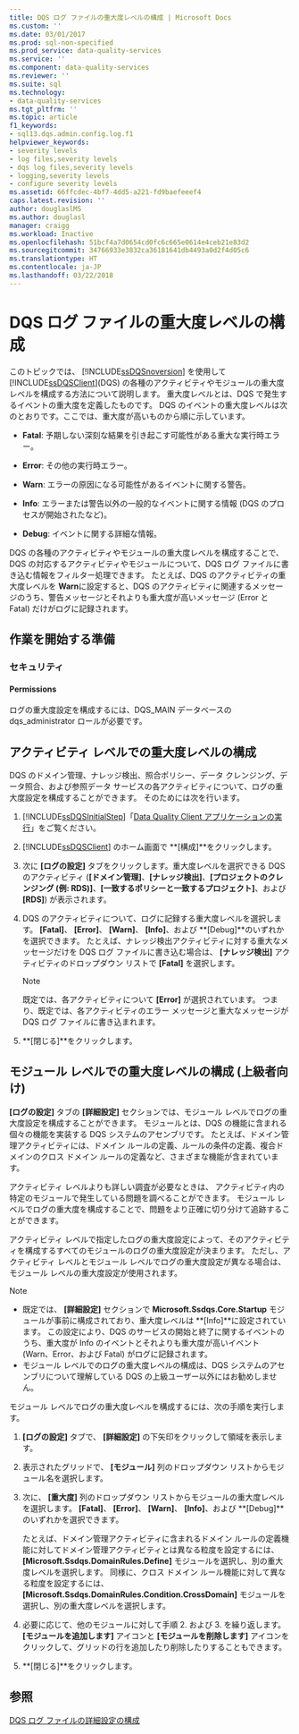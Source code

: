 ```yaml
---
title: DQS ログ ファイルの重大度レベルの構成 | Microsoft Docs
ms.custom: ''
ms.date: 03/01/2017
ms.prod: sql-non-specified
ms.prod_service: data-quality-services
ms.service: ''
ms.component: data-quality-services
ms.reviewer: ''
ms.suite: sql
ms.technology:
- data-quality-services
ms.tgt_pltfrm: ''
ms.topic: article
f1_keywords:
- sql13.dqs.admin.config.log.f1
helpviewer_keywords:
- severity levels
- log files,severity levels
- dqs log files,severity levels
- logging,severity levels
- configure severity levels
ms.assetid: 66ffcdec-4bf7-4dd5-a221-fd9baefeeef4
caps.latest.revision: ''
author: douglaslMS
ms.author: douglasl
manager: craigg
ms.workload: Inactive
ms.openlocfilehash: 51bcf4a7d0654cd0fc6c665e0614e4ceb21e83d2
ms.sourcegitcommit: 34766933e3832ca36181641db4493a0d2f4d05c6
ms.translationtype: HT
ms.contentlocale: ja-JP
ms.lasthandoff: 03/22/2018
---
```

# <a name="configure-severity-levels-for-dqs-log-files"></a>DQS ログ ファイルの重大度レベルの構成
  このトピックでは、 [!INCLUDE[ssDQSnoversion](../includes/ssdqsnoversion-md.md)] を使用して [!INCLUDE[ssDQSClient](../includes/ssdqsclient-md.md)](DQS) の各種のアクティビティやモジュールの重大度レベルを構成する方法について説明します。 重大度レベルとは、DQS で発生するイベントの重大度を定義したものです。 DQS のイベントの重大度レベルは次のとおりです。ここでは、重大度が高いものから順に示しています。  
  
-   **Fatal**: 予期しない深刻な結果を引き起こす可能性がある重大な実行時エラー。  
  
-   **Error**: その他の実行時エラー。  
  
-   **Warn**: エラーの原因になる可能性があるイベントに関する警告。  
  
-   **Info**: エラーまたは警告以外の一般的なイベントに関する情報 (DQS のプロセスが開始されたなど)。  
  
-   **Debug**: イベントに関する詳細な情報。  
  
 DQS の各種のアクティビティやモジュールの重大度レベルを構成することで、DQS の対応するアクティビティやモジュールについて、DQS ログ ファイルに書き込む情報をフィルター処理できます。 たとえば、DQS のアクティビティの重大度レベルを **Warn**に設定すると、DQS のアクティビティに関連するメッセージのうち、警告メッセージとそれよりも重大度が高いメッセージ (Error と Fatal) だけがログに記録されます。  
  
##  <a name="BeforeYouBegin"></a> 作業を開始する準備  
  
###  <a name="Security"></a> セキュリティ  
  
####  <a name="Permissions"></a> Permissions  
 ログの重大度設定を構成するには、DQS_MAIN データベースの dqs_administrator ロールが必要です。  
  
##  <a name="ConfigureActivity"></a> アクティビティ レベルでの重大度レベルの構成  
 DQS のドメイン管理、ナレッジ検出、照合ポリシー、データ クレンジング、データ照合、および参照データ サービスの各アクティビティについて、ログの重大度設定を構成することができます。 そのためには次を行います。  
  
1.  [!INCLUDE[ssDQSInitialStep](../includes/ssdqsinitialstep-md.md)]「[Data Quality Client アプリケーションの実行](../data-quality-services/run-the-data-quality-client-application.md)」をご覧ください。  
  
2.  [!INCLUDE[ssDQSClient](../includes/ssdqsclient-md.md)] のホーム画面で **[構成]**をクリックします。  
  
3.  次に **[ログの設定]** タブをクリックします。重大度レベルを選択できる DQS のアクティビティ (**[ドメイン管理]**、**[ナレッジ検出]**、**[プロジェクトのクレンジング (例: RDS)]**、**[一致するポリシーと一致するプロジェクト]**、および **[RDS]**) が表示されます。  
  
4.  DQS のアクティビティについて、ログに記録する重大度レベルを選択します。 **[Fatal]**、 **[Error]**、 **[Warn]**、 **[Info]**、および **[Debug]**のいずれかを選択できます。 たとえば、ナレッジ検出アクティビティに対する重大なメッセージだけを DQS ログ ファイルに書き込む場合は、 **[ナレッジ検出]** アクティビティのドロップダウン リストで **[Fatal]** を選択します。  
  
    > [!NOTE]  
    >  既定では、各アクティビティについて **[Error]** が選択されています。 つまり、既定では、各アクティビティのエラー メッセージと重大なメッセージが DQS ログ ファイルに書き込まれます。  
  
5.  **[閉じる]**をクリックします。  
  
##  <a name="ConfigureModule"></a> モジュール レベルでの重大度レベルの構成 (上級者向け)  
 **[ログの設定]** タブの **[詳細設定]** セクションでは、モジュール レベルでログの重大度設定を構成することができます。 モジュールとは、DQS の機能に含まれる個々の機能を実装する DQS システムのアセンブリです。 たとえば、ドメイン管理アクティビティには、ドメイン ルールの定義、ルールの条件の定義、複合ドメインのクロス ドメイン ルールの定義など、さまざまな機能が含まれています。  
  
 アクティビティ レベルよりも詳しい調査が必要なときは、 アクティビティ内の特定のモジュールで発生している問題を調べることができます。 モジュール レベルでログの重大度を構成することで、問題をより正確に切り分けて追跡することができます。  
  
 アクティビティ レベルで指定したログの重大度設定によって、そのアクティビティを構成するすべてのモジュールのログの重大度設定が決まります。 ただし、アクティビティ レベルとモジュール レベルでログの重大度設定が異なる場合は、モジュール レベルの重大度設定が使用されます。  
  
> [!NOTE]  
>  -   既定では、 **[詳細設定]** セクションで **Microsoft.Ssdqs.Core.Startup** モジュールが事前に構成されており、重大度レベルは **[Info]**に設定されています。 この設定により、DQS のサービスの開始と終了に関するイベントのうち、重大度が Info のイベントとそれよりも重大度が高いイベント (Warn、Error、および Fatal) がログに記録されます。  
> -   モジュール レベルでのログの重大度レベルの構成は、DQS システムのアセンブリについて理解している DQS の上級ユーザー以外にはお勧めしません。  
  
 モジュール レベルでログの重大度レベルを構成するには、次の手順を実行します。  
  
1.  **[ログの設定]** タブで、 **[詳細設定]** の下矢印をクリックして領域を表示します。  
  
2.  表示されたグリッドで、 **[モジュール]** 列のドロップダウン リストからモジュール名を選択します。  
  
3.  次に、 **[重大度]** 列のドロップダウン リストからモジュールの重大度レベルを選択します。 **[Fatal]**、 **[Error]**、 **[Warn]**、 **[Info]**、および **[Debug]**のいずれかを選択できます。  
  
     たとえば、ドメイン管理アクティビティに含まれるドメイン ルールの定義機能に対してドメイン管理アクティビティとは異なる粒度を設定するには、 **[Microsoft.Ssdqs.DomainRules.Define]** モジュールを選択し、別の重大度レベルを選択します。 同様に、クロス ドメイン ルール機能に対して異なる粒度を設定するには、 **[Microsoft.Ssdqs.DomainRules.Condition.CrossDomain]** モジュールを選択し、別の重大度レベルを選択します。  
  
4.  必要に応じて、他のモジュールに対して手順 2. および 3. を繰り返します。 **[モジュールを追加します]** アイコンと **[モジュールを削除します]** アイコンをクリックして、グリッドの行を追加したり削除したりすることもできます。  
  
5.  **[閉じる]**をクリックします。  
  
## <a name="see-also"></a>参照  
 [DQS ログ ファイルの詳細設定の構成](../data-quality-services/configure-advanced-settings-for-dqs-log-files.md)  
  
  
